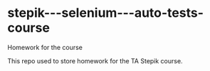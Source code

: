 # stepik---selenium---auto-tests-course
Homework for the course

This repo used to store homework for the TA Stepik course.
